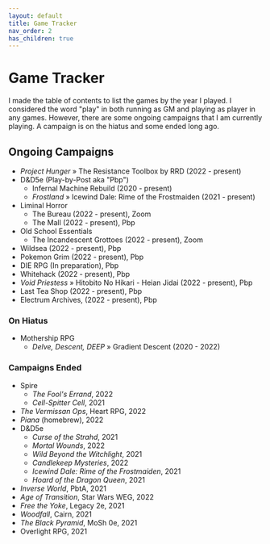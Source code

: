 ```yaml
---
layout: default
title: Game Tracker
nav_order: 2
has_children: true
---
```


# Game Tracker

I made the table of contents to list the games by the year I played. I considered the word "play" in both running as GM and playing as player in any games. However, there are some ongoing campaigns that I am currently playing. A campaign is on the hiatus and some ended long ago.

## Ongoing Campaigns
- *Project Hunger* » The Resistance Toolbox by RRD (2022 - present)
- D&D5e (Play-by-Post aka "Pbp")
    - Infernal Machine Rebuild (2020 - present)
    - *Frostland* » Icewind Dale: Rime of the Frostmaiden (2021 - present)
- Liminal Horror
    - The Bureau (2022 - present), Zoom
    - The Mall (2022 - present), Pbp
- Old School Essentials
    - The Incandescent Grottoes (2022 - present), Zoom
- Wildsea (2022 - present), Pbp
- Pokemon Grim (2022 - present), Pbp
- DIE RPG (In preparation), Pbp
- Whitehack (2022 - present), Pbp
- *Void Priestess* » Hitobito No Hikari - Heian Jidai (2022 - present), Pbp
- Last Tea Shop (2022 - present), Pbp
- Electrum Archives, (2022 - present), Pbp

### On Hiatus
- Mothership RPG
    - *Delve, Descent, DEEP* » Gradient Descent (2020 - 2022)

### Campaigns Ended
- Spire
    - *The Fool's Errand*, 2022
    - *Cell-Spitter Cell*, 2021
- *The Vermissan Ops*, Heart RPG, 2022
- *Piana* (homebrew), 2022
- D&D5e
    - *Curse of the Strahd*, 2021
    - *Mortal Wounds*, 2022
    - *Wild Beyond the Witchlight*, 2021
    - *Candlekeep Mysteries*, 2022
    - *Icewind Dale: Rime of the Frostmaiden*, 2021
    - *Hoard of the Dragon Queen*, 2021
- *Inverse World*, PbtA, 2021
- *Age of Transition*, Star Wars WEG, 2022
- *Free the Yoke*, Legacy 2e, 2021
- *Woodfall*, Cairn, 2021
- *The Black Pyramid*, MoSh 0e, 2021
- Overlight RPG, 2021